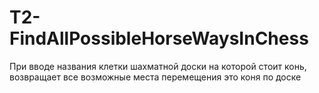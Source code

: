 # T2-FindAllPossibleHorseWaysInChess
При вводе названия клетки шахматной доски на которой стоит конь, возвращает все возможные места перемещения это коня по доске
